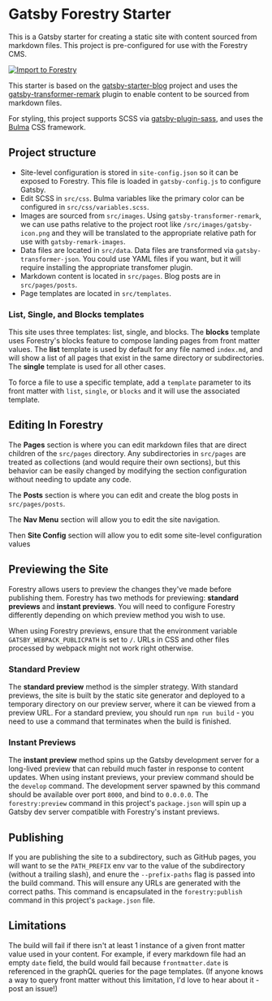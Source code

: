 # Gatsby Forestry Starter

This is a Gatsby starter for creating a static site with content sourced from markdown files. This project is pre-configured for use with the Forestry CMS.

[![Import to Forestry](https://assets.forestry.io/import-to-forestryK.svg "Import to Forestry")](https://app.forestry.io/quick-start?repo=forestryio/gatsby-starter-forestry&branch=master&engine=gatsby)

This starter is based on the [gatsby-starter-blog](https://github.com/gatsbyjs/gatsby-starter-blog) project and uses the [gatsby-transformer-remark](https://github.com/gatsbyjs/gatsby/tree/master/packages/gatsby-transformer-remark) plugin to enable content to be sourced from markdown files.

For styling, this project supports SCSS via [gatsby-plugin-sass](https://github.com/gatsbyjs/gatsby/tree/master/packages/gatsby-plugin-sass), and uses the [Bulma](https://bulma.io/) CSS framework.

## Project structure

- Site-level configuration is stored in `site-config.json` so it can be exposed to Forestry. This file is loaded in `gatsby-config.js` to configure Gatsby.
- Edit SCSS in `src/css`. Bulma variables like the primary color can be configured in `src/css/variables.scss`.
- Images are sourced from `src/images`. Using `gatsby-transformer-remark`, we can use paths relative to the project root like `/src/images/gatsby-icon.png` and they will be translated to the appropriate relative path for use with `gatsby-remark-images`.
- Data files are located in `src/data`. Data files are transformed via `gatsby-transformer-json`. You could use YAML files if you want, but it will require installing the appropriate transfomer plugin.
- Markdown content is located in `src/pages`. Blog posts are in `src/pages/posts`.
- Page templates are located in `src/templates`.

### List, Single, and Blocks templates

This site uses three templates: list, single, and blocks. The **blocks** template uses Forestry's blocks feature to compose landing pages from front matter values. The **list** template is used by default for any file named `index.md`, and will show a list of all pages that exist in the same directory or subdirectories. The **single** template is used for all other cases.

To force a file to use a specific template, add a `template` parameter to its front matter with `list`, `single`, or `blocks` and it will use the associated template.

## Editing In Forestry

The **Pages** section is where you can edit markdown files that are direct children of the `src/pages` directory. Any subdirectories in `src/pages` are treated as collections (and would require their own sections), but this behavior can be easily changed by modifying the section configuration without needing to update any code.

The **Posts** section is where you can edit and create the blog posts in `src/pages/posts`.

The **Nav Menu** section will allow you to edit the site navigation.

Then **Site Config** section will allow you to edit some site-level configuration values

## Previewing the Site

Forestry allows users to preview the changes they've made before publishing them. Forestry has two methods for previewing: **standard previews** and **instant previews**. You will need to configure Forestry differently depending on which preview method you wish to use.

When using Forestry previews, ensure that the environment variable `GATSBY_WEBPACK_PUBLICPATH` is set to `/`. URLs in CSS and other files processed by webpack might not work right otherwise.

### Standard Preview

The **standard preview** method is the simpler strategy. With standard previews, the site is built by the static site generator and deployed to a temporary directory on our preview server, where it can be viewed from a preview URL. For a standard preview, you should run `npm run build` - you need to use a command that terminates when the build is finished. 


### Instant Previews

The **instant preview** method spins up the Gatsby development server for a long-lived preview that can rebuild much faster in response to content updates. When using instant previews, your preview command should be the `develop` command. The development server spawned by this command should be available over port `8000`, and bind to `0.0.0.0`. The `forestry:preview` command in this project's `package.json` will spin up a Gatsby dev server compatible with Forestry's instant previews.

## Publishing

If you are publishing the site to a subdirectory, such as GitHub pages, you will want to se the `PATH_PREFIX` env var to the value of the subdirectory (without a trailing slash), and enure the `--prefix-paths` flag is passed into the build command. This will ensure any URLs are generated with the correct paths. This command is encapsulated in the `forestry:publish` command in this project's `package.json` file.

## Limitations

The build will fail if there isn't at least 1 instance of a given front matter value used in your content. For example, if every markdown file had an empty `date` field, the build would fail because `frontmatter.date` is referenced in the graphQL queries for the page templates. (If anyone knows a way to query front matter without this limitation, I'd love to hear about it - post an issue!)
